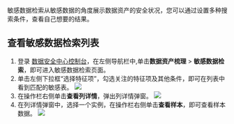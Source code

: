 敏感数据检索从敏感数据的角度展示数据资产的安全状况，您可以通过设置多种搜索条件，查看自己想要的结果。

## 查看敏感数据检索列表
1.	登录 [数据安全中心控制台](https://console.cloud.tencent.com/dsgc/overview)，在左侧导航栏中,单击**数据资产梳理** > **敏感数据检索**，即可进入敏感数据检索页面。
2. 单击左侧下拉框“选择特征项”，勾选关注的特征项及其他条件，即可在列表中看到匹配的敏感表。
![](https://main.qcloudimg.com/raw/9d6c5b7f940ca9c210d5464a45944438.png)
3. 在操作栏右侧单击**查看列详情**，弹出列详情弹窗。
![](https://main.qcloudimg.com/raw/bc5c7f220fa48364103167295bea4a58.png)
4. 在列详情弹窗中，选择一个实例，在操作栏右侧单击**查看样本**，即可查看样本数据。
![](https://main.qcloudimg.com/raw/688d1e63e9a190c016a249f6124de2fc.png) 

